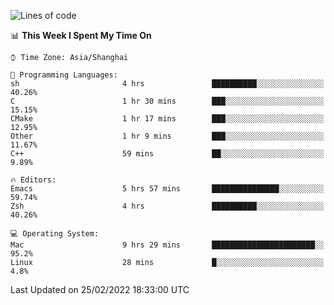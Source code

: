 <!--START_SECTION:waka-->
![Lines of code](https://img.shields.io/badge/From%20Hello%20World%20I%27ve%20Written-22%20Thousand%20lines%20of%20code-blue)

📊 **This Week I Spent My Time On** 

```text
⌚︎ Time Zone: Asia/Shanghai

💬 Programming Languages: 
sh                       4 hrs               ██████████░░░░░░░░░░░░░░░   40.26% 
C                        1 hr 30 mins        ███░░░░░░░░░░░░░░░░░░░░░░   15.15% 
CMake                    1 hr 17 mins        ███░░░░░░░░░░░░░░░░░░░░░░   12.95% 
Other                    1 hr 9 mins         ███░░░░░░░░░░░░░░░░░░░░░░   11.67% 
C++                      59 mins             ██░░░░░░░░░░░░░░░░░░░░░░░   9.89%

🔥 Editors: 
Emacs                    5 hrs 57 mins       ███████████████░░░░░░░░░░   59.74% 
Zsh                      4 hrs               ██████████░░░░░░░░░░░░░░░   40.26%

💻 Operating System: 
Mac                      9 hrs 29 mins       ███████████████████████░░   95.2% 
Linux                    28 mins             █░░░░░░░░░░░░░░░░░░░░░░░░   4.8%

```


 Last Updated on 25/02/2022 18:33:00 UTC
<!--END_SECTION:waka-->
